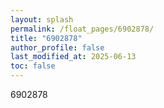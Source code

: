 ```yaml
---
layout: splash
permalink: /float_pages/6902878/
title: "6902878"
author_profile: false
last_modified_at: 2025-06-13
toc: false
---
```

 
6902878
